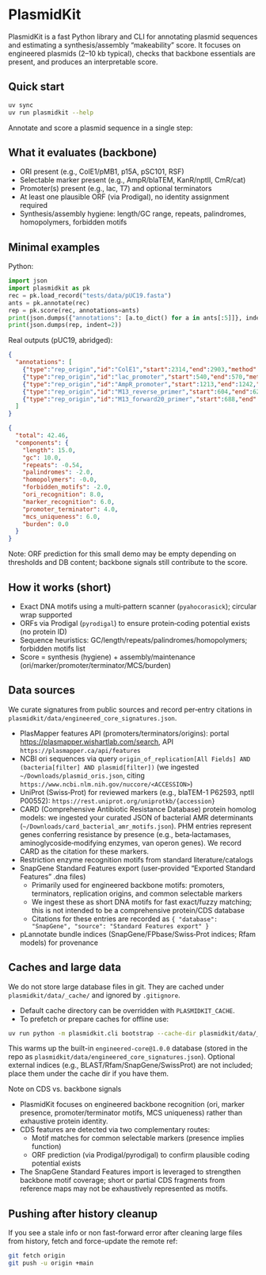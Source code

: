 # PlasmidKit

PlasmidKit is a fast Python library and CLI for annotating plasmid sequences and estimating a synthesis/assembly “makeability” score. It focuses on engineered plasmids (2–10 kb typical), checks that backbone essentials are present, and produces an interpretable score.

## Quick start

```bash
uv sync
uv run plasmidkit --help
```

Annotate and score a plasmid sequence in a single step:


## What it evaluates (backbone)

- ORI present (e.g., ColE1/pMB1, p15A, pSC101, RSF)
- Selectable marker present (e.g., AmpR/blaTEM, KanR/nptII, CmR/cat)
- Promoter(s) present (e.g., lac, T7) and optional terminators
- At least one plausible ORF (via Prodigal), no identity assignment required
- Synthesis/assembly hygiene: length/GC range, repeats, palindromes, homopolymers, forbidden motifs

## Minimal examples

Python:
```python
import json
import plasmidkit as pk
rec = pk.load_record("tests/data/pUC19.fasta")
ants = pk.annotate(rec)
rep = pk.score(rec, annotations=ants)
print(json.dumps({"annotations": [a.to_dict() for a in ants[:5]]}, indent=2))
print(json.dumps(rep, indent=2))
```

Real outputs (pUC19, abridged):

```json
{
  "annotations": [
    {"type":"rep_origin","id":"ColE1","start":2314,"end":2903,"method":"motif"},
    {"type":"rep_origin","id":"lac_promoter","start":540,"end":570,"method":"motif"},
    {"type":"rep_origin","id":"AmpR_promoter","start":1213,"end":1242,"method":"motif"},
    {"type":"rep_origin","id":"M13_reverse_primer","start":604,"end":623,"method":"motif"},
    {"type":"rep_origin","id":"M13_forward20_primer","start":688,"end":705,"method":"motif"}
  ]
}
```

```json
{
  "total": 42.46,
  "components": {
    "length": 15.0,
    "gc": 10.0,
    "repeats": -0.54,
    "palindromes": -2.0,
    "homopolymers": -0.0,
    "forbidden_motifs": -2.0,
    "ori_recognition": 8.0,
    "marker_recognition": 6.0,
    "promoter_terminator": 4.0,
    "mcs_uniqueness": 6.0,
    "burden": 0.0
  }
}
```

Note: ORF prediction for this small demo may be empty depending on thresholds and DB content; backbone signals still contribute to the score.

## How it works (short)

- Exact DNA motifs using a multi‑pattern scanner (`pyahocorasick`); circular wrap supported
- ORFs via Prodigal (`pyrodigal`) to ensure protein‑coding potential exists (no protein ID)
- Sequence heuristics: GC/length/repeats/palindromes/homopolymers; forbidden motifs list
- Score = synthesis (hygiene) + assembly/maintenance (ori/marker/promoter/terminator/MCS/burden)

## Data sources

We curate signatures from public sources and record per‑entry citations in `plasmidkit/data/engineered_core_signatures.json`.

- PlasMapper features API (promoters/terminators/origins): portal https://plasmapper.wishartlab.com/search, API `https://plasmapper.ca/api/features`
- NCBI ori sequences via query `origin_of_replication[All Fields] AND (bacteria[filter] AND plasmid[filter])` (we ingested `~/Downloads/plasmid_oris.json`, citing `https://www.ncbi.nlm.nih.gov/nuccore/<ACCESSION>`)
- UniProt (Swiss‑Prot) for reviewed markers (e.g., blaTEM-1 P62593, nptII P00552): `https://rest.uniprot.org/uniprotkb/{accession}`
- CARD (Comprehensive Antibiotic Resistance Database) protein homolog models: we ingested your curated JSON of bacterial AMR determinants (`~/Downloads/card_bacterial_amr_motifs.json`). PHM entries represent genes conferring resistance by presence (e.g., beta‑lactamases, aminoglycoside‑modifying enzymes, van operon genes). We record CARD as the citation for these markers.
- Restriction enzyme recognition motifs from standard literature/catalogs
- SnapGene Standard Features export (user‑provided “Exported Standard Features” .dna files)
  - Primarily used for engineered backbone motifs: promoters, terminators, replication origins, and common selectable markers
  - We ingest these as short DNA motifs for fast exact/fuzzy matching; this is not intended to be a comprehensive protein/CDS database
  - Citations for these entries are recorded as `{ "database": "SnapGene", "source": "Standard Features export" }`
- pLannotate bundle indices (SnapGene/FPbase/Swiss‑Prot indices; Rfam models) for provenance

## Caches and large data

We do not store large database files in git. They are cached under `plasmidkit/data/_cache/` and ignored by `.gitignore`.

- Default cache directory can be overridden with `PLASMIDKIT_CACHE`.
- To prefetch or prepare caches for offline use:

```bash
uv run python -m plasmidkit.cli bootstrap --cache-dir plasmidkit/data/_cache
```

This warms up the built-in `engineered-core@1.0.0` database (stored in the repo as `plasmidkit/data/engineered_core_signatures.json`). Optional external indices (e.g., BLAST/Rfam/SnapGene/SwissProt) are not included; place them under the cache dir if you have them.

Note on CDS vs. backbone signals

- PlasmidKit focuses on engineered backbone recognition (ori, marker presence, promoter/terminator motifs, MCS uniqueness) rather than exhaustive protein identity.
- CDS features are detected via two complementary routes:
  - Motif matches for common selectable markers (presence implies function)
  - ORF prediction (via Prodigal/pyrodigal) to confirm plausible coding potential exists
- The SnapGene Standard Features import is leveraged to strengthen backbone motif coverage; short or partial CDS fragments from reference maps may not be exhaustively represented as motifs.

## Pushing after history cleanup

If you see a stale info or non fast-forward error after cleaning large files from history, fetch and force-update the remote ref:

```bash
git fetch origin
git push -u origin +main
```

